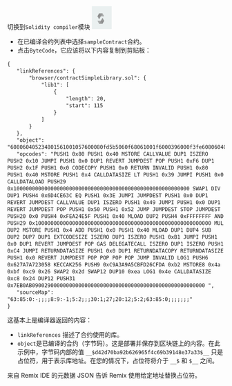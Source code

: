 切换到`Solidity compiler`模块
![Solidity Compiler](https://github.com/ethereum/remix-workshops/raw/master/DeployWithLibraries/2_Generate_Metadata/remix_icon_solidity.png "Solidity Compiler")

 - 在已编译合约列表中选择`sampleContract`合约。
 - 点击`ByteCode`，它应该将以下内容复制到剪贴板：

 ```
 {
	"linkReferences": {
		"browser/contractSimpleLibrary.sol": {
			"lib1": [
				{
					"length": 20,
					"start": 115
				}
			]
		}
	},
	"object": "608060405234801561001057600080fd5b5060f68061001f6000396000f3fe6080604052600436106039576000357c0100000000000000000000000000000000000000000000000000000000900480636d4ce63c14603e575b600080fd5b348015604957600080fd5b5060506052565b005b73__$d42d70ba92b626965f4c69b39148e37a33$__63fea24e5f6040518163ffffffff167c010000000000000000000000000000000000000000000000000000000002815260040160006040518083038186803b15801560b157600080fd5b505af415801560c4573d6000803e3d6000fd5b5050505056fea165627a7a7230582068c9a3a9a5cbfd26cfdab2534abfc926912d9b89eaa14e36c8248b7e7eb0ab090029",
	"opcodes": "PUSH1 0x80 PUSH1 0x40 MSTORE CALLVALUE DUP1 ISZERO PUSH2 0x10 JUMPI PUSH1 0x0 DUP1 REVERT JUMPDEST POP PUSH1 0xF6 DUP1 PUSH2 0x1F PUSH1 0x0 CODECOPY PUSH1 0x0 RETURN INVALID PUSH1 0x80 PUSH1 0x40 MSTORE PUSH1 0x4 CALLDATASIZE LT PUSH1 0x39 JUMPI PUSH1 0x0 CALLDATALOAD PUSH29 0x100000000000000000000000000000000000000000000000000000000 SWAP1 DIV DUP1 PUSH4 0x6D4CE63C EQ PUSH1 0x3E JUMPI JUMPDEST PUSH1 0x0 DUP1 REVERT JUMPDEST CALLVALUE DUP1 ISZERO PUSH1 0x49 JUMPI PUSH1 0x0 DUP1 REVERT JUMPDEST POP PUSH1 0x50 PUSH1 0x52 JUMP JUMPDEST STOP JUMPDEST PUSH20 0x0 PUSH4 0xFEA24E5F PUSH1 0x40 MLOAD DUP2 PUSH4 0xFFFFFFFF AND PUSH29 0x100000000000000000000000000000000000000000000000000000000 MUL DUP2 MSTORE PUSH1 0x4 ADD PUSH1 0x0 PUSH1 0x40 MLOAD DUP1 DUP4 SUB DUP2 DUP7 DUP1 EXTCODESIZE ISZERO DUP1 ISZERO PUSH1 0xB1 JUMPI PUSH1 0x0 DUP1 REVERT JUMPDEST POP GAS DELEGATECALL ISZERO DUP1 ISZERO PUSH1 0xC4 JUMPI RETURNDATASIZE PUSH1 0x0 DUP1 RETURNDATACOPY RETURNDATASIZE PUSH1 0x0 REVERT JUMPDEST POP POP POP POP JUMP INVALID LOG1 PUSH6 0x627A7A723058 KECCAK256 PUSH9 0xC9A3A9A5CBFD26CFDA 0xb2 MSTORE8 0x4a 0xbf 0xc9 0x26 SWAP2 0x2d SWAP12 DUP10 0xea LOG1 0x4e CALLDATASIZE 0xc8 0x24 DUP12 PUSH31 0x7EB0AB09002900000000000000000000000000000000000000000000000000 ",
	"sourceMap": "63:85:0:-;;;;8:9:-1;5:2;;;30:1;27;20:12;5:2;63:85:0;;;;;;;"
}
```

这基本上是编译器返回的内容：
 - `linkReferences` 描述了合约使用的库。
 - `object`是已编译的合约（字节码）。这是部署并保存到区块链上的内容。在此示例中，字节码内部的值 `__$d42d70ba92b626965f4c69b39148e37a33$__` 只是占位符，用于表示库地址。在您的情况下，占位符将介于 `__$` 和 `$__` 之间。

来自 Remix IDE 的元数据 JSON 告诉 Remix 使用给定地址替换占位符。
